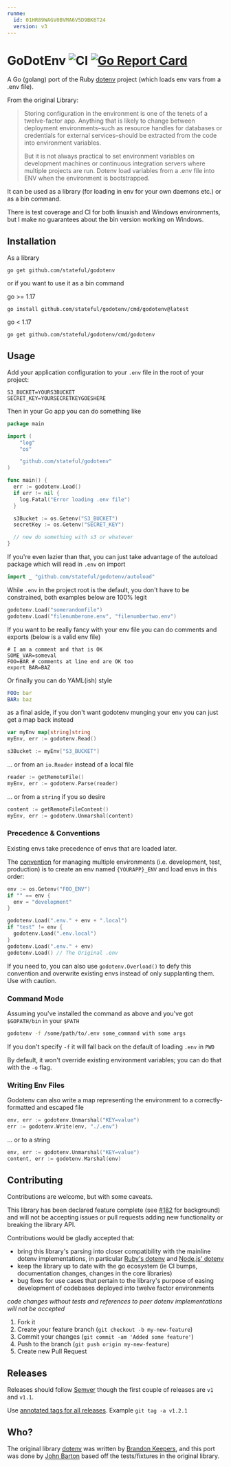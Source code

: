 ```yaml
---
runme:
  id: 01HR89WAGV0BVMA6V5D9BK6T24
  version: v3
---
```


# GoDotEnv ![CI](https://github.com/joho/godotenv/workflows/CI/badge.svg) [![Go Report Card](https://goreportcard.com/badge/github.com/joho/godotenv)](https://goreportcard.com/report/github.com/joho/godotenv)

A Go (golang) port of the Ruby [dotenv](https://github.com/bkeepers/dotenv) project (which loads env vars from a .env file).

From the original Library:

> Storing configuration in the environment is one of the tenets of a twelve-factor app. Anything that is likely to change between deployment environments–such as resource handles for databases or credentials for external services–should be extracted from the code into environment variables.
>
> But it is not always practical to set environment variables on development machines or continuous integration servers where multiple projects are run. Dotenv load variables from a .env file into ENV when the environment is bootstrapped.

It can be used as a library (for loading in env for your own daemons etc.) or as a bin command.

There is test coverage and CI for both linuxish and Windows environments, but I make no guarantees about the bin version working on Windows.

## Installation

As a library

```shell {"id":"01HR89WAGV0BVMA6V5C7B246R5"}
go get github.com/stateful/godotenv
```

or if you want to use it as a bin command

go >= 1.17

```shell {"id":"01HR89WAGV0BVMA6V5CA6PPZVX"}
go install github.com/stateful/godotenv/cmd/godotenv@latest
```

go < 1.17

```shell {"id":"01HR89WAGV0BVMA6V5CE2CTVMS"}
go get github.com/stateful/godotenv/cmd/godotenv
```

## Usage

Add your application configuration to your `.env` file in the root of your project:

```shell {"id":"01HR89WAGV0BVMA6V5CHZZNZGN"}
S3_BUCKET=YOURS3BUCKET
SECRET_KEY=YOURSECRETKEYGOESHERE
```

Then in your Go app you can do something like

```go {"id":"01HR89WAGV0BVMA6V5CM229BYT"}
package main

import (
    "log"
    "os"

    "github.com/stateful/godotenv"
)

func main() {
  err := godotenv.Load()
  if err != nil {
    log.Fatal("Error loading .env file")
  }

  s3Bucket := os.Getenv("S3_BUCKET")
  secretKey := os.Getenv("SECRET_KEY")

  // now do something with s3 or whatever
}
```

If you're even lazier than that, you can just take advantage of the autoload package which will read in `.env` on import

```go {"id":"01HR89WAGV0BVMA6V5CQ5VXX40"}
import _ "github.com/stateful/godotenv/autoload"
```

While `.env` in the project root is the default, you don't have to be constrained, both examples below are 100% legit

```go {"id":"01HR89WAGV0BVMA6V5CSC5XB9D"}
godotenv.Load("somerandomfile")
godotenv.Load("filenumberone.env", "filenumbertwo.env")
```

If you want to be really fancy with your env file you can do comments and exports (below is a valid env file)

```shell {"id":"01HR89WAGV0BVMA6V5CSEZCV0E"}
# I am a comment and that is OK
SOME_VAR=someval
FOO=BAR # comments at line end are OK too
export BAR=BAZ
```

Or finally you can do YAML(ish) style

```yaml {"id":"01HR89WAGV0BVMA6V5CWMEDD4W"}
FOO: bar
BAR: baz
```

as a final aside, if you don't want godotenv munging your env you can just get a map back instead

```go {"id":"01HR89WAGV0BVMA6V5CY0M688S"}
var myEnv map[string]string
myEnv, err := godotenv.Read()

s3Bucket := myEnv["S3_BUCKET"]
```

... or from an `io.Reader` instead of a local file

```go {"id":"01HR89WAGV0BVMA6V5D0SAAA7S"}
reader := getRemoteFile()
myEnv, err := godotenv.Parse(reader)
```

... or from a `string` if you so desire

```go {"id":"01HR89WAGV0BVMA6V5D2BFCPCV"}
content := getRemoteFileContent()
myEnv, err := godotenv.Unmarshal(content)
```

### Precedence & Conventions

Existing envs take precedence of envs that are loaded later.

The [convention](https://github.com/bkeepers/dotenv#what-other-env-files-can-i-use)
for managing multiple environments (i.e. development, test, production)
is to create an env named `{YOURAPP}_ENV` and load envs in this order:

```go {"id":"01HR89WAGV0BVMA6V5D2EG6T2G"}
env := os.Getenv("FOO_ENV")
if "" == env {
  env = "development"
}

godotenv.Load(".env." + env + ".local")
if "test" != env {
  godotenv.Load(".env.local")
}
godotenv.Load(".env." + env)
godotenv.Load() // The Original .env
```

If you need to, you can also use `godotenv.Overload()` to defy this convention
and overwrite existing envs instead of only supplanting them. Use with caution.

### Command Mode

Assuming you've installed the command as above and you've got `$GOPATH/bin` in your `$PATH`

```sh {"id":"01HR89WAGV0BVMA6V5D2PYFCP8"}
godotenv -f /some/path/to/.env some_command with some args
```

If you don't specify `-f` it will fall back on the default of loading `.env` in `PWD`

By default, it won't override existing environment variables; you can do that with the `-o` flag.

### Writing Env Files

Godotenv can also write a map representing the environment to a correctly-formatted and escaped file

```go {"id":"01HR89WAGV0BVMA6V5D5051WMS"}
env, err := godotenv.Unmarshal("KEY=value")
err := godotenv.Write(env, "./.env")
```

... or to a string

```go {"id":"01HR89WAGV0BVMA6V5D7PKP8KW"}
env, err := godotenv.Unmarshal("KEY=value")
content, err := godotenv.Marshal(env)
```

## Contributing

Contributions are welcome, but with some caveats.

This library has been declared feature complete (see [#182](https://github.com/joho/godotenv/issues/182) for background) and will not be accepting issues or pull requests adding new functionality or breaking the library API.

Contributions would be gladly accepted that:

* bring this library's parsing into closer compatibility with the mainline dotenv implementations, in particular [Ruby's dotenv](https://github.com/bkeepers/dotenv) and [Node.js' dotenv](https://github.com/motdotla/dotenv)
* keep the library up to date with the go ecosystem (ie CI bumps, documentation changes, changes in the core libraries)
* bug fixes for use cases that pertain to the library's purpose of easing development of codebases deployed into twelve factor environments

*code changes without tests and references to peer dotenv implementations will not be accepted*

1. Fork it
2. Create your feature branch (`git checkout -b my-new-feature`)
3. Commit your changes (`git commit -am 'Added some feature'`)
4. Push to the branch (`git push origin my-new-feature`)
5. Create new Pull Request

## Releases

Releases should follow [Semver](http://semver.org/) though the first couple of releases are `v1` and `v1.1`.

Use [annotated tags for all releases](https://github.com/joho/godotenv/issues/30). Example `git tag -a v1.2.1`

## Who?

The original library [dotenv](https://github.com/bkeepers/dotenv) was written by [Brandon Keepers](http://opensoul.org/), and this port was done by [John Barton](https://johnbarton.co/) based off the tests/fixtures in the original library.
